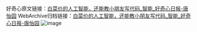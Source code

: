 好奇心原文链接：[白菜价的人工智能，还能教小朋友写代码_智能_好奇心日报-唐怡园](https://www.qdaily.com/articles/3814.html)
WebArchive归档链接：[白菜价的人工智能，还能教小朋友写代码_智能_好奇心日报-唐怡园](http://web.archive.org/web/20190623153032/https://www.qdaily.com/articles/3814.html)
![image](http://ww3.sinaimg.cn/large/007d5XDply1g3vdcg3z5uj30u03et7wh)
